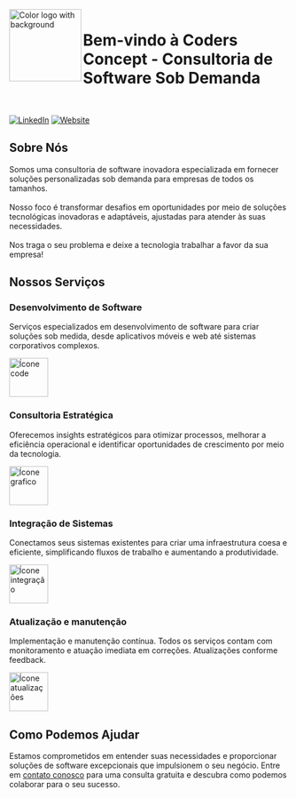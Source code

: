 <img src="https://github.com/CodersConcept/.github/assets/39606289/dbf63a00-0a44-40d4-bf55-857b6aa468c5" alt="Color logo with background" align="left" width="130">

# Bem-vindo à Coders Concept - Consultoria de Software Sob Demanda
<br>

[![LinkedIn](https://img.shields.io/badge/LinkedIn-Follow%20us-blue)](https://www.linkedin.com/LeoManzini)
[![Website](https://img.shields.io/badge/Website-Visite%20nosso%20site-green)](https://codersconcept.com.br/)

## Sobre Nós
Somos uma consultoria de software inovadora especializada em fornecer soluções personalizadas sob demanda para empresas de todos os tamanhos. 
<br><br>
Nosso foco é transformar desafios em oportunidades por meio de soluções tecnológicas inovadoras e adaptáveis, ajustadas para atender às suas necessidades.
<br><br>
Nos traga o seu problema e deixe a tecnologia trabalhar a favor da sua empresa!

## Nossos Serviços

### Desenvolvimento de Software 
Serviços especializados em desenvolvimento de software para criar soluções sob medida, desde aplicativos móveis e web até sistemas corporativos complexos.

<img src="https://github.com/CodersConcept/.github/assets/39606289/6e249910-e9e2-4755-85fc-9ee3f22e129b" alt="Ícone code" width="70" height="70" style="align: center">

### Consultoria Estratégica
Oferecemos insights estratégicos para otimizar processos, melhorar a eficiência operacional e identificar oportunidades de crescimento por meio da tecnologia.

<img src="https://github.com/CodersConcept/.github/assets/39606289/16802356-97e2-4f24-9d44-15b98bd7423c" alt="Ícone grafico" width="70" height="70" style="align: center">

### Integração de Sistemas
Conectamos seus sistemas existentes para criar uma infraestrutura coesa e eficiente, simplificando fluxos de trabalho e aumentando a produtividade.

<img src="https://github.com/CodersConcept/.github/assets/39606289/3fa14f29-cbd3-41f0-83da-b7ea843f1313" alt="Ícone integração" width="70" height="70" style="align: center">

### Atualização e manutenção
Implementação e manutenção contínua. Todos os serviços contam com monitoramento e atuação imediata em correções. Atualizações conforme feedback.

<img src="https://github.com/CodersConcept/.github/assets/39606289/96b6ab05-8caf-40b3-8eff-70bf79c75cf8" alt="Ícone atualizações" width="70" height="70" style="align: center">

## Como Podemos Ajudar
Estamos comprometidos em entender suas necessidades e proporcionar soluções de software excepcionais que impulsionem o seu negócio. 
Entre em <a href="https://codersconcept.com.br/" target="_blank">contato conosco</a> para uma consulta gratuita e descubra como podemos colaborar para o seu sucesso.
